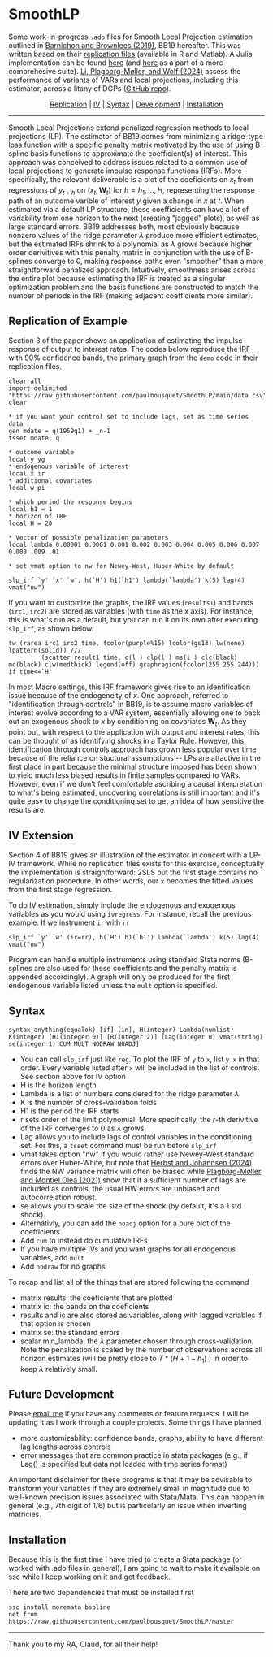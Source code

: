 # SmoothLP

Some work-in-progress `.ado` files for Smooth Local Projection estimation outlined in [Barnichon and Brownlees (2019)](https://www.mitpressjournals.org/doi/abs/10.1162/rest_a_00778), BB19 hereafter. This was written based on their [replication files](https://dataverse.harvard.edu/dataset.xhtml?persistentId=doi:10.7910/DVN/8KQJBJ) (available in R and Matlab). A Julia implementation can be found [here](https://github.com/justinjjlee/SmoothLocalProjections.jl) (and [here](https://github.com/junyuan-chen/LocalProjections.jl) as a part of a more comprehesive suite). [Li, Plagborg-Møller, and Wolf (2024)](https://www.sciencedirect.com/science/article/pii/S030440762400068X?via%3Dihub) assess the performance of variants of VARs and local projections, including this estimator, across a litany of DGPs ([GitHub repo](https://github.com/dake-li/lp_var_simul)). 

<p align="center">
  <a href="#replication-of-example">Replication</a> |
  <a href="#iv-extension">IV</a> |
  <a href="#syntax">Syntax</a> |
  <a href="#future-development">Development</a> |
  <a href="#installation">Installation</a>
</p>



***

Smooth Local Projections extend penalized regression methods to local projections (LP). The estimator of BB19 comes from minimizing a ridge-type loss function with a specific penalty matrix motivated by the use of using B-spline basis functions to approximate the coefficient(s) of interest. This approach was conceived to address issues related to a common use of local projections to generate impulse response functions (IRFs). More specifically, the relevant deliverable is a plot of the coeficients on $x_t$ from regressions of $y_{t+h}$ on $(x_t,\boldsymbol{W}_t)$ for $h=h_1,\dots,H$, representing the response path of an outcome varible of interest $y$ given a change in $x$ at $t$. When estimated via a default LP structure, these coefficients can have a lot of variability from one horizon to the next (creating "jagged" plots), as well as large standard errors. BB19 addresses both, most obviously because nonzero values of the ridge parameter $\lambda$ produce more efficient estimates, but the estimated IRFs shrink to a polynomial as $\lambda$ grows because higher order derivitives with this penalty matrix in conjunction with the use of B-splines converge to 0, making response paths even "smoother" than a more straightforward penalized approach. Intuitively, smoothness arises across the entire plot because estimating the IRF is treated as a singular optimization problem and the basis functions are constructed to match the number of periods in the IRF (making adjacent coefficients more similar). 

## Replication of Example

Section 3 of the paper shows an application of estimating the impulse response of output to interest rates. The codes below reproduce the IRF with 90% confidence bands, the primary graph from the `demo` code in their replication files. 

```
clear all
import delimited "https://raw.githubusercontent.com/paulbousquet/SmoothLP/main/data.csv", clear

* if you want your control set to include lags, set as time series data
gen mdate = q(1959q1) + _n-1
tsset mdate, q

* outcome variable 
local y yg
* endogenous variable of interest 
local x ir
* additional covariates 
local w pi 

* which period the response begins 
local h1 = 1
* horizon of IRF 
local H = 20

* Vector of possible penalization parameters 
local lambda 0.00001 0.0001 0.001 0.002 0.003 0.004 0.005 0.006 0.007 0.008 .009 .01

* set vmat option to nw for Newey-West, Huber-White by default 

slp_irf `y' `x' `w', h(`H') h1(`h1') lambda(`lambda') k(5) lag(4) vmat("nw")

```
If you want to customize the graphs, the IRF values (`results1`) and bands (`irc1`, `irc2`) are stored as variables (with `time` as the x axis). For instance, this is what's run as a default, but you can run it on its own after executing `slp_irf`, as shown below. 
```
tw (rarea irc1 irc2 time, fcolor(purple%15) lcolor(gs13) lw(none) lpattern(solid)) ///
         (scatter result1 time, c(l ) clp(l ) ms(i ) clc(black) mc(black) clw(medthick) legend(off) graphregion(fcolor(255 255 244))) if time<=`H'
```

In most Macro settings, this IRF framework gives rise to an identification issue because of the endogeneity of $x$. One approach, referred to "identification through controls" in BB19, is to assume macro variables of interest evolve according to a VAR system, essentially allowing one to back out an exogenous shock to $x$ by conditioning on covariates $\boldsymbol{W}_t$. As they point out, with respect to the application with output and interest rates, this can be thought of as identifying shocks in a Taylor Rule. However, this identification through controls approach has grown less popular over time because of the reliance on stuctural assumptions -- LPs are attactive in the first place in part because the minimal structure imposed has been shown to yield much less biased results in finite samples compared to VARs. However, even if we don't feel comfortable ascribing a causal interpretation to what's being estimated, uncovering correlations is still important and it's quite easy to change the conditioning set to get an idea of how sensitive the results are. 

## IV Extension 

Section 4 of BB19 gives an illustration of the estimator in concert with a LP-IV framework. While no replication files exists for this exercise, conceptually the implementation is straightforward: 2SLS but the first stage contains no regularization procedure. In other words, our `x` becomes the fitted values from the first stage regression. 

To do IV estimation, simply include the endogenous and exogenous variables as you would using `ivregress`. For instance, recall the previous example. If we instrument `ir` with `rr` 

```
slp_irf `y' `w' (ir=rr), h(`H') h1(`h1') lambda(`lambda') k(5) lag(4) vmat("nw")
```
Program can handle multiple instruments using standard Stata norms (B-splines are also used for these coefficients and the penalty matrix is appended accordingly). A graph will only be produced for the first endogenous variable listed unless the `mult` option is specified.  

## Syntax 

```
syntax anything(equalok) [if] [in], H(integer) Lambda(numlist) K(integer) [H1(integer 0)] [R(integer 2)] [Lag(integer 0) vmat(string) se(integer 1) CUM MULT NODRAW NOADJ]
```
* You can call `slp_irf` just like `reg`. To plot the IRF of `y` to `x`, list `y x` in that order. Every variable listed after `x` will be included in the list of controls. See section above for IV option
* H is the horizon length
* Lambda is a list of numbers considered for the ridge parameter $\lambda$ 
* K is the number of cross-validation folds
* H1 is the period the IRF starts
* r sets order of the limit polynomial. More specifically, the $r$-th derivitive of the IRF converges to 0 as $\lambda$ grows 
* Lag allows you to include lags of control variables in the conditioning set. For this, a `tsset` command must be run before `slp_irf`
* vmat takes option "nw" if you would rather use Newey-West standard errors over Huber-White, but note that [Herbst and Johannsen (2024)](http://www.sciencedirect.com/science/article/pii/S0304407624000010) finds the NW variance matrix will often be biased while [Plagborg-Møller and Montiel Olea (2021)](https://joseluismontielolea.com/lp_inference_ecta.pdf) show that if a sufficient number of lags are included as controls, the usual HW errors are unbiased and autocorrelation robust.
* se allows you to scale the size of the shock (by default, it's a 1 std shock).
* Alternativly, you can add the `noadj` option for a pure plot of the coefficients
* Add `cum` to instead do cumulative IRFs
* If you have multiple IVs and you want graphs for all endogenous variables, add `mult`
* Add `nodraw` for no graphs

To recap and list all of the things that are stored following the command 
* matrix results: the coeficients that are plotted
* matrix ic: the bands on the coeficients
* results and ic are also stored as variables, along with lagged variables if that option is chosen 
* matrix se: the standard errors
* scalar min_lambda: the $\lambda$ parameter chosen through cross-validation. Note the penalization is scaled by the number of observations across all horizon estimates (will be pretty close to $T * (H+1-h_1)$ ) in order to keep $\lambda$ relatively small. 

## Future Development 

Please [email me](mailto:pbousquet@virginia.edu) if you have any comments or feature requests. I will be updating it as I work through a couple projects. Some things I have planned 

* more customizability: confidence bands, graphs, ability to have different lag lengths across controls  
* error messages that are common practice in stata packages (e.g., if Lag() is specified but data not loaded with time series format) 

An important disclaimer for these programs is that it may be advisable to transform your variables if they are extremely small in magnitude due to well-known precision issues associated with Stata/Mata. This can happen in general (e.g., 7th digit of 1/6) but is particularly an issue when inverting matricies.  
 
 ## Installation

Because this is the first time I have tried to create a Stata package (or worked with .ado files in general), I am going to wait to make it available on ssc while I keep working on it and get feedback. 

There are two dependencies that must be installed first 

 ```
ssc install moremata bspline
net from https://raw.githubusercontent.com/paulbousquet/SmoothLP/master 
```

***
Thank you to my RA, Claud, for all their help!

